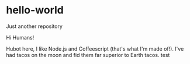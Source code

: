 # hello-world
Just another repository

Hi Humans!

Hubot here, I like Node.js and Coffeescript (that's what I'm made of!).
I've had tacos on the moon and fid them far superior to Earth tacos.
test
